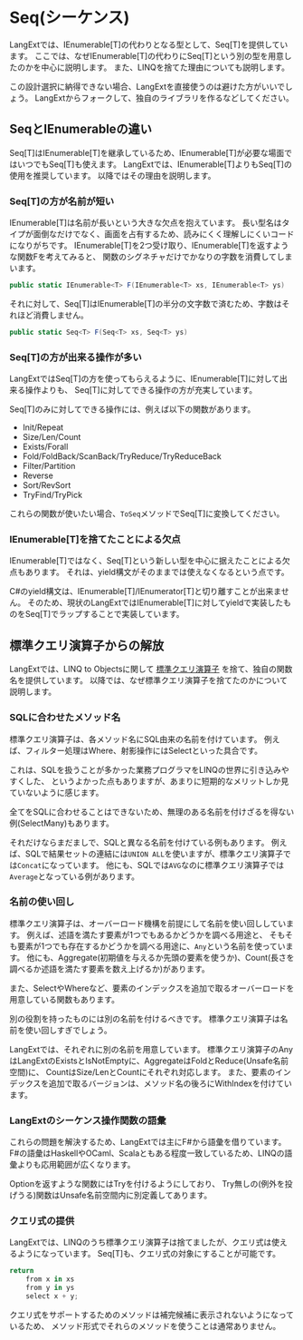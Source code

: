 Seq(シーケンス)
===============
LangExtでは、IEnumerable[T]の代わりとなる型として、Seq[T]を提供しています。
ここでは、なぜIEnumerable[T]の代わりにSeq[T]という別の型を用意したのかを中心に説明します。
また、LINQを捨てた理由についても説明します。

この設計選択に納得できない場合、LangExtを直接使うのは避けた方がいいでしょう。
LangExtからフォークして、独自のライブラリを作るなどしてください。

SeqとIEnumerableの違い
----------------------
Seq[T]はIEnumerable[T]を継承しているため、IEnumerable[T]が必要な場面ではいつでもSeq[T]も使えます。
LangExtでは、IEnumerable[T]よりもSeq[T]の使用を推奨しています。
以降ではその理由を説明します。

### Seq[T]の方が名前が短い
IEnumerable[T]は名前が長いという大きな欠点を抱えています。
長い型名はタイプが面倒なだけでなく、画面を占有するため、読みにくく理解しにくいコードになりがちです。
IEnumerable[T]を2つ受け取り、IEnumerable[T]を返すような関数Fを考えてみると、
関数のシグネチャだけでかなりの字数を消費してしまいます。

```cs
public static IEnumerable<T> F(IEnumerable<T> xs, IEnumerable<T> ys)
```

それに対して、Seq[T]はIEnumerable[T]の半分の文字数で済むため、字数はそれほど消費しません。

```cs
public static Seq<T> F(Seq<T> xs, Seq<T> ys)
```

### Seq[T]の方が出来る操作が多い
LangExtではSeq[T]の方を使ってもらえるように、IEnumerable[T]に対して出来る操作よりも、
Seq[T]に対してできる操作の方が充実しています。

Seq[T]のみに対してできる操作には、例えば以下の関数があります。

* Init/Repeat
* Size/Len/Count
* Exists/Forall
* Fold/FoldBack/ScanBack/TryReduce/TryReduceBack
* Filter/Partition
* Reverse
* Sort/RevSort
* TryFind/TryPick

これらの関数が使いたい場合、`ToSeq`メソッドでSeq[T]に変換してください。

### IEnumerable[T]を捨てたことによる欠点
IEnumerable[T]ではなく、Seq[T]という新しい型を中心に据えたことによる欠点もあります。
それは、yield構文がそのままでは使えなくなるという点です。

C#のyield構文は、IEnumerable[T]/IEnumerator[T]と切り離すことが出来ません。
そのため、現状のLangExtではIEnumerable[T]に対してyieldで実装したものをSeq[T]でラップすることで実装しています。

標準クエリ演算子からの解放
--------------------------
LangExtでは、LINQ to Objectsに関して
[標準クエリ演算子](http://msdn.microsoft.com/ja-jp/library/vstudio/bb397896.aspx)
を捨て、独自の関数名を提供しています。
以降では、なぜ標準クエリ演算子を捨てたのかについて説明します。

### SQLに合わせたメソッド名
標準クエリ演算子は、各メソッド名にSQL由来の名前を付けています。
例えば、フィルター処理はWhere、射影操作にはSelectといった具合です。

これは、SQLを扱うことが多かった業務プログラマをLINQの世界に引き込みやすくした、
というよかった点もありますが、あまりに短期的なメリットしか見ていないように感じます。

全てをSQLに合わせることはできないため、無理のある名前を付けざるを得ない例(SelectMany)もあります。

それだけならまだましで、SQLと異なる名前を付けている例もあります。
例えば、SQLで結果セットの連結には`UNION ALL`を使いますが、標準クエリ演算子では`Concat`になっています。
他にも、SQLでは`AVG`なのに標準クエリ演算子では`Average`となっている例があります。

### 名前の使い回し
標準クエリ演算子は、オーバーロード機構を前提にして名前を使い回ししています。
例えば、述語を満たす要素が1つでもあるかどうかを調べる用途と、
そもそも要素が1つでも存在するかどうかを調べる用途に、`Any`という名前を使っています。
他にも、Aggregate(初期値を与えるか先頭の要素を使うか)、Count(長さを調べるか述語を満たす要素を数え上げるか)があります。

また、SelectやWhereなど、要素のインデックスを追加で取るオーバーロードを用意している関数もあります。

別の役割を持ったものには別の名前を付けるべきです。
標準クエリ演算子は名前を使い回しすぎでしょう。

LangExtでは、それぞれに別の名前を用意しています。
標準クエリ演算子のAnyはLangExtのExistsとIsNotEmptyに、AggregateはFoldとReduce(Unsafe名前空間)に、
CountはSize/LenとCountにそれぞれ対応します。
また、要素のインデックスを追加で取るバージョンは、メソッド名の後ろにWithIndexを付けています。

### LangExtのシーケンス操作関数の語彙
これらの問題を解決するため、LangExtでは主にF#から語彙を借りています。
F#の語彙はHaskellやOCaml、Scalaともある程度一致しているため、LINQの語彙よりも応用範囲が広くなります。

Optionを返すような関数にはTryを付けるようにしており、
Try無しの(例外を投げうる)関数はUnsafe名前空間内に別定義してあります。

### クエリ式の提供
LangExtでは、LINQのうち標準クエリ演算子は捨てましたが、クエリ式は使えるようになっています。
Seq[T]も、クエリ式の対象にすることが可能です。

```cs
return
    from x in xs
    from y in ys
    select x + y;
```

クエリ式をサポートするためのメソッドは補完候補に表示されないようになっているため、
メソッド形式でそれらのメソッドを使うことは通常ありません。
